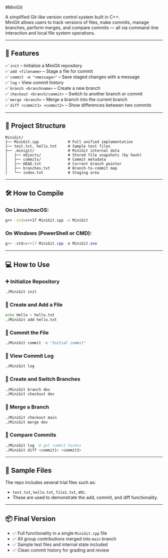 #MiniGit

A simplified Git-like version control system built in C++.  
MiniGit allows users to track versions of files, make commits, manage branches, perform merges, and compare commits — all via command-line interaction and local file system operations.

---

## 🚀 Features

✅ `init` – Initialize a MiniGit repository  
✅ `add <filename>` – Stage a file for commit  
✅ `commit -m "<message>"` – Save staged changes with a message  
✅ `log` – View commit history  
✅ `branch <branchname>` – Create a new branch  
✅ `checkout <branch/commit>` – Switch to another branch or commit  
✅ `merge <branch>` – Merge a branch into the current branch  
✅ `diff <commit1> <commit2>` – Show differences between two commits

---

## 📁 Project Structure

```
MiniGit/
├── MiniGit.cpp             # Full unified implementation
├── test.txt, hello.txt     # Sample test files
├── .minigit/               # MiniGit internal data
│   ├── objects/            # Stored file snapshots (by hash)
│   ├── commits/            # Commit metadata
│   ├── HEAD.txt            # Current branch pointer
│   ├── branches.txt        # Branch-to-commit map
│   └── index.txt           # Staging area
```

---

## 🛠️ How to Compile

### On Linux/macOS:
```bash
g++ -std=c++17 MiniGit.cpp -o MiniGit
```

### On Windows (PowerShell or CMD):
```powershell
g++ -std=c++17 MiniGit.cpp -o MiniGit.exe
```

---

## 💻 How to Use

### ➕ Initialize Repository
```bash
./MiniGit init
```

### 📄 Create and Add a File
```bash
echo Hello > hello.txt
./MiniGit add hello.txt
```

### 📝 Commit the File
```bash
./MiniGit commit -m "Initial commit"
```

### 📜 View Commit Log
```bash
./MiniGit log
```

### 🌱 Create and Switch Branches
```bash
./MiniGit branch dev
./MiniGit checkout dev
```

### 🔀 Merge a Branch
```bash
./MiniGit checkout main
./MiniGit merge dev
```

### 🧮 Compare Commits
```bash
./MiniGit log  # get commit hashes
./MiniGit diff <commit1> <commit2>
```

---

## 🧪 Sample Files

The repo includes several trial files such as:
- `test.txt`, `hello.txt`, `file1.txt`, etc.
- These are used to demonstrate the add, commit, and diff functionality.

---

## 📦 Final Version

- ✅ Full functionality in a single `MiniGit.cpp` file  
- ✅ All group contributions merged into `main` branch  
- ✅ Sample test files and internal state included  
- ✅ Clean commit history for grading and review

